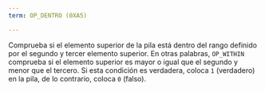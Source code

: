```yaml
---
term: OP_DENTRO (0XA5)

---
```

Comprueba si el elemento superior de la pila está dentro del rango definido por el segundo y tercer elemento superior. En otras palabras, `OP_WITHIN` comprueba si el elemento superior es mayor o igual que el segundo y menor que el tercero. Si esta condición es verdadera, coloca `1` (verdadero) en la pila, de lo contrario, coloca `0` (falso).